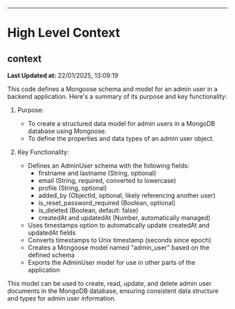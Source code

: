 

---
# High Level Context
## context
**Last Updated at:** 22/01/2025, 13:09:19

This code defines a Mongoose schema and model for an admin user in a backend application. Here's a summary of its purpose and key functionality:

1. Purpose:
   - To create a structured data model for admin users in a MongoDB database using Mongoose.
   - To define the properties and data types of an admin user object.

2. Key Functionality:
   - Defines an AdminUser schema with the following fields:
     - firstname and lastname (String, optional)
     - email (String, required, converted to lowercase)
     - profile (String, optional)
     - added_by (ObjectId, optional, likely referencing another user)
     - is_reset_password_required (Boolean, optional)
     - is_deleted (Boolean, default: false)
     - createdAt and updatedAt (Number, automatically managed)
   - Uses timestamps option to automatically update createdAt and updatedAt fields
   - Converts timestamps to Unix timestamp (seconds since epoch)
   - Creates a Mongoose model named "admin_user" based on the defined schema
   - Exports the AdminUser model for use in other parts of the application

This model can be used to create, read, update, and delete admin user documents in the MongoDB database, ensuring consistent data structure and types for admin user information.
